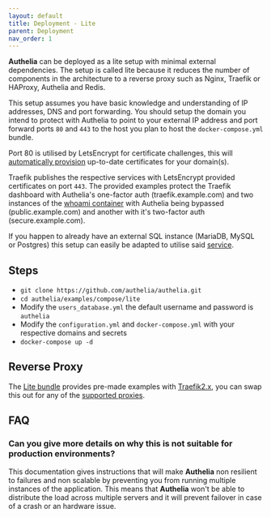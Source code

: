 ```yaml
---
layout: default
title: Deployment - Lite
parent: Deployment
nav_order: 1
---
```


**Authelia** can be deployed as a lite setup with minimal external dependencies.
The setup is called lite because it reduces the number of components in the architecture
to a reverse proxy such as Nginx, Traefik or HAProxy, Authelia and Redis.

This setup assumes you have basic knowledge and understanding of IP addresses, DNS and port
forwarding. You should setup the domain you intend to protect with Authelia to point to your
external IP address and port forward ports `80` and `443` to the host you plan to host the
`docker-compose.yml` bundle.

Port 80 is utilised by LetsEncrypt for certificate challenges, this will [automatically
provision](https://docs.traefik.io/https/acme/) up-to-date certificates for your domain(s).

Traefik publishes the respective services with LetsEncrypt provided certificates on port `443`.
The provided examples protect the Traefik dashboard with Authelia's one-factor auth
(traefik.example.com) and two instances of the
[whoami container](https://hub.docker.com/r/traefik/whoami) with Authelia being
bypassed (public.example.com) and another with it's two-factor auth (secure.example.com).

If you happen to already have an external SQL instance (MariaDB, MySQL or Postgres) this
setup can easily be adapted to utilise said [service](../configuration/storage/index.md).

## Steps

- `git clone https://github.com/authelia/authelia.git`
- `cd authelia/examples/compose/lite`
- Modify the `users_database.yml` the default username and password is `authelia`
- Modify the `configuration.yml` and `docker-compose.yml` with your respective domains and secrets
- `docker-compose up -d`

## Reverse Proxy

The [Lite bundle](https://github.com/authelia/authelia/blob/master/examples/compose/lite/docker-compose.yml)
provides pre-made examples with [Traefik2.x](./supported-proxies/traefik2.x.md), you can swap this
out for any of the [supported proxies](./supported-proxies/index.md).

## FAQ

### Can you give more details on why this is not suitable for production environments?

This documentation gives instructions that will make **Authelia** non
resilient to failures and non scalable by preventing you from running multiple
instances of the application. This means that **Authelia** won't be able to distribute
the load across multiple servers and it will prevent failover in case of a
crash or an hardware issue.
